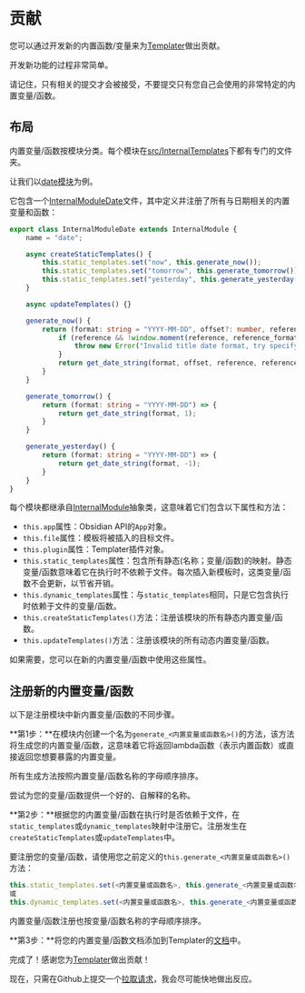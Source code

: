 # 贡献

您可以通过开发新的内置函数/变量来为[Templater](https://github.com/SilentVoid13/Templater)做出贡献。

开发新功能的过程非常简单。

请记住，只有相关的提交才会被接受，不要提交只有您自己会使用的非常特定的内置变量/函数。

## 布局

内置变量/函数按模块分类。每个模块在[src/InternalTemplates](https://github.com/SilentVoid13/Templater/tree/master/src/InternalTemplates)下都有专门的文件夹。

让我们以[date模块](https://github.com/SilentVoid13/Templater/tree/master/src/InternalTemplates/date)为例。

它包含一个[InternalModuleDate](https://github.com/SilentVoid13/Templater/blob/master/src/core/functions/internal_functions/date/InternalModuleDate.ts)文件，其中定义并注册了所有与日期相关的内置变量和函数：

```typescript
export class InternalModuleDate extends InternalModule {
    name = "date";

    async createStaticTemplates() {
        this.static_templates.set("now", this.generate_now());
        this.static_templates.set("tomorrow", this.generate_tomorrow());
        this.static_templates.set("yesterday", this.generate_yesterday());
    }

    async updateTemplates() {}

    generate_now() {
        return (format: string = "YYYY-MM-DD", offset?: number, reference?: string, reference_format?: string) => {
            if (reference && !window.moment(reference, reference_format).isValid()) {
                throw new Error("Invalid title date format, try specifying one with the argument 'reference'");
            }
            return get_date_string(format, offset, reference, reference_format);
        }
    }

    generate_tomorrow() {
        return (format: string = "YYYY-MM-DD") => {
            return get_date_string(format, 1);
        }
    }

    generate_yesterday() {
        return (format: string = "YYYY-MM-DD") => {
            return get_date_string(format, -1);
        }
    }
}
```

每个模块都继承自[InternalModule](https://github.com/SilentVoid13/Templater/blob/master/src/core/functions/internal_functions/InternalModule.ts)抽象类，这意味着它们包含以下属性和方法：

- `this.app`属性：Obsidian API的`App`对象。
- `this.file`属性：模板将被插入的目标文件。
- `this.plugin`属性：Templater插件对象。
- `this.static_templates`属性：包含所有静态(名称；变量/函数)的映射。静态变量/函数意味着它在执行时不依赖于文件。每次插入新模板时，这类变量/函数不会更新，以节省开销。
- `this.dynamic_templates`属性：与`static_templates`相同，只是它包含执行时依赖于文件的变量/函数。
- `this.createStaticTemplates()`方法：注册该模块的所有静态内置变量/函数。
- `this.updateTemplates()`方法：注册该模块的所有动态内置变量/函数。

如果需要，您可以在新的内置变量/函数中使用这些属性。

## 注册新的内置变量/函数

以下是注册模块中新内置变量/函数的不同步骤。

**第1步：**在模块内创建一个名为`generate_<内置变量或函数名>()`的方法，该方法将生成您的内置变量/函数，这意味着它将返回lambda函数（表示内置函数）或直接返回您想要暴露的内置变量。

所有生成方法按照内置变量/函数名称的字母顺序排序。

尝试为您的变量/函数提供一个好的、自解释的名称。

**第2步：**根据您的内置变量/函数在执行时是否依赖于文件，在`static_templates`或`dynamic_templates`映射中注册它。注册发生在`createStaticTemplates`或`updateTemplates`中。

要注册您的变量/函数，请使用您之前定义的`this.generate_<内置变量或函数名>()`方法：

```typescript
this.static_templates.set(<内置变量或函数名>, this.generate_<内置变量或函数名>());
或
this.dynamic_templates.set(<内置变量或函数名>, this.generate_<内置变量或函数名>());
```

内置变量/函数注册也按变量/函数名称的字母顺序排序。

**第3步：**将您的内置变量/函数文档添加到Templater的[文档](https://github.com/SilentVoid13/Templater/tree/master/docs/docs/internal-variables-functions/internal-modules)中。

完成了！感谢您为[Templater](https://github.com/SilentVoid13/Templater)做出贡献！

现在，只需在Github上提交一个[拉取请求](https://github.com/SilentVoid13/Templater/pulls)，我会尽可能快地做出反应。